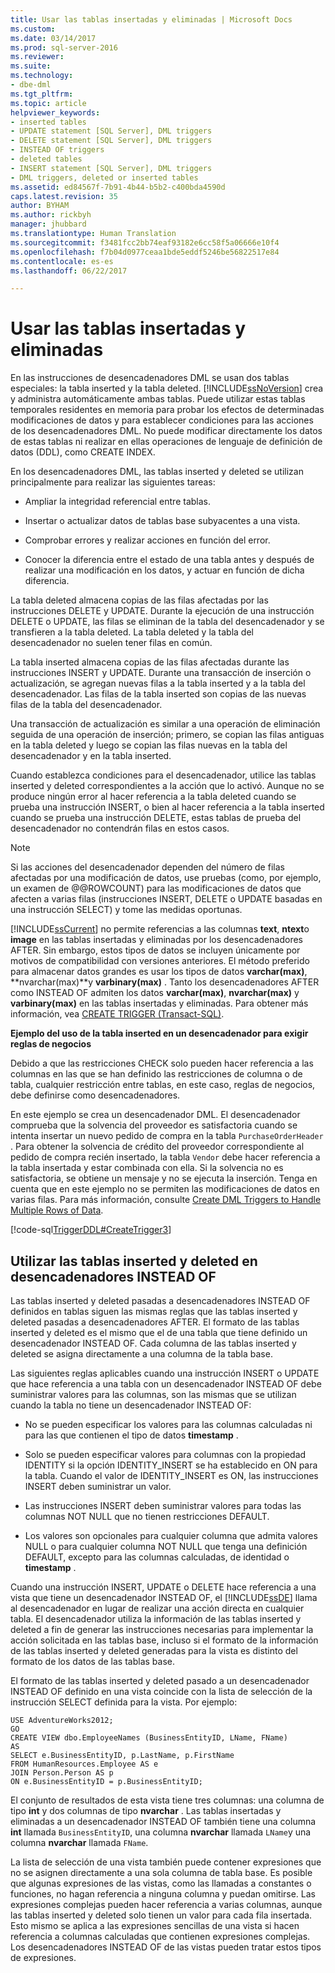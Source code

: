 ```yaml
---
title: Usar las tablas insertadas y eliminadas | Microsoft Docs
ms.custom: 
ms.date: 03/14/2017
ms.prod: sql-server-2016
ms.reviewer: 
ms.suite: 
ms.technology:
- dbe-dml
ms.tgt_pltfrm: 
ms.topic: article
helpviewer_keywords:
- inserted tables
- UPDATE statement [SQL Server], DML triggers
- DELETE statement [SQL Server], DML triggers
- INSTEAD OF triggers
- deleted tables
- INSERT statement [SQL Server], DML triggers
- DML triggers, deleted or inserted tables
ms.assetid: ed84567f-7b91-4b44-b5b2-c400bda4590d
caps.latest.revision: 35
author: BYHAM
ms.author: rickbyh
manager: jhubbard
ms.translationtype: Human Translation
ms.sourcegitcommit: f3481fcc2bb74eaf93182e6cc58f5a06666e10f4
ms.openlocfilehash: f7b04d0977ceaa1bde5eddf5246be56822517e84
ms.contentlocale: es-es
ms.lasthandoff: 06/22/2017

---
```

# <a name="use-the-inserted-and-deleted-tables"></a>Usar las tablas insertadas y eliminadas
  En las instrucciones de desencadenadores DML se usan dos tablas especiales: la tabla inserted y la tabla deleted. [!INCLUDE[ssNoVersion](../../includes/ssnoversion-md.md)] crea y administra automáticamente ambas tablas. Puede utilizar estas tablas temporales residentes en memoria para probar los efectos de determinadas modificaciones de datos y para establecer condiciones para las acciones de los desencadenadores DML. No puede modificar directamente los datos de estas tablas ni realizar en ellas operaciones de lenguaje de definición de datos (DDL), como CREATE INDEX.  
  
 En los desencadenadores DML, las tablas inserted y deleted se utilizan principalmente para realizar las siguientes tareas:  
  
-   Ampliar la integridad referencial entre tablas.  
  
-   Insertar o actualizar datos de tablas base subyacentes a una vista.  
  
-   Comprobar errores y realizar acciones en función del error.  
  
-   Conocer la diferencia entre el estado de una tabla antes y después de realizar una modificación en los datos, y actuar en función de dicha diferencia.  
  
 La tabla deleted almacena copias de las filas afectadas por las instrucciones DELETE y UPDATE. Durante la ejecución de una instrucción DELETE o UPDATE, las filas se eliminan de la tabla del desencadenador y se transfieren a la tabla deleted. La tabla deleted y la tabla del desencadenador no suelen tener filas en común.  
  
 La tabla inserted almacena copias de las filas afectadas durante las instrucciones INSERT y UPDATE. Durante una transacción de inserción o actualización, se agregan nuevas filas a la tabla inserted y a la tabla del desencadenador. Las filas de la tabla inserted son copias de las nuevas filas de la tabla del desencadenador.  
  
 Una transacción de actualización es similar a una operación de eliminación seguida de una operación de inserción; primero, se copian las filas antiguas en la tabla deleted y luego se copian las filas nuevas en la tabla del desencadenador y en la tabla inserted.  
  
 Cuando establezca condiciones para el desencadenador, utilice las tablas inserted y deleted correspondientes a la acción que lo activó. Aunque no se produce ningún error al hacer referencia a la tabla deleted cuando se prueba una instrucción INSERT, o bien al hacer referencia a la tabla inserted cuando se prueba una instrucción DELETE, estas tablas de prueba del desencadenador no contendrán filas en estos casos.  
  
> [!NOTE]  
>  Si las acciones del desencadenador dependen del número de filas afectadas por una modificación de datos, use pruebas (como, por ejemplo, un examen de @@ROWCOUNT) para las modificaciones de datos que afecten a varias filas (instrucciones INSERT, DELETE o UPDATE basadas en una instrucción SELECT) y tome las medidas oportunas.  
  
 [!INCLUDE[ssCurrent](../../includes/sscurrent-md.md)] no permite referencias a las columnas **text**, **ntext**o **image** en las tablas insertadas y eliminadas por los desencadenadores AFTER. Sin embargo, estos tipos de datos se incluyen únicamente por motivos de compatibilidad con versiones anteriores. El método preferido para almacenar datos grandes es usar los tipos de datos **varchar(max)**, **nvarchar(max)**y **varbinary(max)** . Tanto los desencadenadores AFTER como INSTEAD OF admiten los datos **varchar(max)**, **nvarchar(max)** y **varbinary(max)** en las tablas insertadas y eliminadas. Para obtener más información, vea [CREATE TRIGGER &#40;Transact-SQL&#41;](../../t-sql/statements/create-trigger-transact-sql.md).  
  
 **Ejemplo del uso de la tabla inserted en un desencadenador para exigir reglas de negocios**  
  
 Debido a que las restricciones CHECK solo pueden hacer referencia a las columnas en las que se han definido las restricciones de columna o de tabla, cualquier restricción entre tablas, en este caso, reglas de negocios, debe definirse como desencadenadores.  
  
 En este ejemplo se crea un desencadenador DML. El desencadenador comprueba que la solvencia del proveedor es satisfactoria cuando se intenta insertar un nuevo pedido de compra en la tabla `PurchaseOrderHeader` . Para obtener la solvencia de crédito del proveedor correspondiente al pedido de compra recién insertado, la tabla `Vendor` debe hacer referencia a la tabla insertada y estar combinada con ella. Si la solvencia no es satisfactoria, se obtiene un mensaje y no se ejecuta la inserción. Tenga en cuenta que en este ejemplo no se permiten las modificaciones de datos en varias filas. Para más información, consulte [Create DML Triggers to Handle Multiple Rows of Data](../../relational-databases/triggers/create-dml-triggers-to-handle-multiple-rows-of-data.md).  
  
 [!code-sql[TriggerDDL#CreateTrigger3](../../relational-databases/triggers/codesnippet/tsql/use-the-inserted-and-del_1.sql)]  
  
## <a name="using-the-inserted-and-deleted-tables-in-instead-of-triggers"></a>Utilizar las tablas inserted y deleted en desencadenadores INSTEAD OF  
 Las tablas inserted y deleted pasadas a desencadenadores INSTEAD OF definidos en tablas siguen las mismas reglas que las tablas inserted y deleted pasadas a desencadenadores AFTER. El formato de las tablas inserted y deleted es el mismo que el de una tabla que tiene definido un desencadenador INSTEAD OF. Cada columna de las tablas inserted y deleted se asigna directamente a una columna de la tabla base.  
  
 Las siguientes reglas aplicables cuando una instrucción INSERT o UPDATE que hace referencia a una tabla con un desencadenador INSTEAD OF debe suministrar valores para las columnas, son las mismas que se utilizan cuando la tabla no tiene un desencadenador INSTEAD OF:  
  
-   No se pueden especificar los valores para las columnas calculadas ni para las que contienen el tipo de datos **timestamp** .  
  
-   Solo se pueden especificar valores para columnas con la propiedad IDENTITY si la opción IDENTITY_INSERT se ha establecido en ON para la tabla. Cuando el valor de IDENTITY_INSERT es ON, las instrucciones INSERT deben suministrar un valor.  
  
-   Las instrucciones INSERT deben suministrar valores para todas las columnas NOT NULL que no tienen restricciones DEFAULT.  
  
-   Los valores son opcionales para cualquier columna que admita valores NULL o para cualquier columna NOT NULL que tenga una definición DEFAULT, excepto para las columnas calculadas, de identidad o **timestamp** .  
  
 Cuando una instrucción INSERT, UPDATE o DELETE hace referencia a una vista que tiene un desencadenador INSTEAD OF, el [!INCLUDE[ssDE](../../includes/ssde-md.md)] llama al desencadenador en lugar de realizar una acción directa en cualquier tabla. El desencadenador utiliza la información de las tablas inserted y deleted a fin de generar las instrucciones necesarias para implementar la acción solicitada en las tablas base, incluso si el formato de la información de las tablas inserted y deleted generadas para la vista es distinto del formato de los datos de las tablas base.  
  
 El formato de las tablas inserted y deleted pasado a un desencadenador INSTEAD OF definido en una vista coincide con la lista de selección de la instrucción SELECT definida para la vista. Por ejemplo:  
  
```  
USE AdventureWorks2012;  
GO  
CREATE VIEW dbo.EmployeeNames (BusinessEntityID, LName, FName)  
AS  
SELECT e.BusinessEntityID, p.LastName, p.FirstName  
FROM HumanResources.Employee AS e   
JOIN Person.Person AS p  
ON e.BusinessEntityID = p.BusinessEntityID;  
```  
  
 El conjunto de resultados de esta vista tiene tres columnas: una columna de tipo **int** y dos columnas de tipo **nvarchar** . Las tablas insertadas y eliminadas a un desencadenador INSTEAD OF también tiene una columna **int** llamada `BusinessEntityID`, una columna **nvarchar** llamada `LName`y una columna **nvarchar** llamada `FName`.  
  
 La lista de selección de una vista también puede contener expresiones que no se asignen directamente a una sola columna de tabla base. Es posible que algunas expresiones de las vistas, como las llamadas a constantes o funciones, no hagan referencia a ninguna columna y puedan omitirse. Las expresiones complejas pueden hacer referencia a varias columnas, aunque las tablas inserted y deleted solo tienen un valor para cada fila insertada. Esto mismo se aplica a las expresiones sencillas de una vista si hacen referencia a columnas calculadas que contienen expresiones complejas. Los desencadenadores INSTEAD OF de las vistas pueden tratar estos tipos de expresiones.  
  
  
